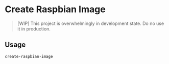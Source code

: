 # Create Raspbian Image

> [WIP] This project is overwhelmingly in development state. Do no use it in production.

## Usage

```
create-raspbian-image
```
